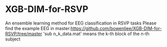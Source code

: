 # XGB-DIM-for-RSVP
An ensemble learning method for EEG classification in RSVP tasks
Please find the example EEG in master:https://github.com/bowenliee/XGB-DIM-for-RSVP/tree/master
'sub n_k_data.mat' means the k-th block of the n-th subject 
